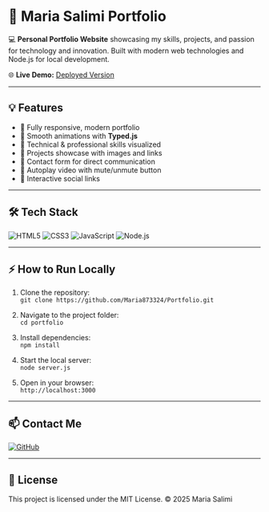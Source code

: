 # 🌟 Maria Salimi Portfolio

💻 **Personal Portfolio Website** showcasing my skills, projects, and passion for technology and innovation. Built with modern web technologies and Node.js for local development.

🌐 **Live Demo:** [Deployed Version](https://portfolio-ieb3.onrender.com/contact.html)


---

## 💡 Features
- 🔹 Fully responsive, modern portfolio  
- 🔹 Smooth animations with **Typed.js**  
- 🔹 Technical & professional skills visualized  
- 🔹 Projects showcase with images and links  
- 🔹 Contact form for direct communication  
- 🔹 Autoplay video with mute/unmute button  
- 🔹 Interactive social links

---

## 🛠️ Tech Stack
![HTML5](https://img.shields.io/badge/HTML5-90%25-orange?logo=html5&logoColor=white)
![CSS3](https://img.shields.io/badge/CSS3-85%25-blue?logo=css3&logoColor=white)
![JavaScript](https://img.shields.io/badge/JavaScript-75%25-yellow?logo=javascript&logoColor=black)
![Node.js](https://img.shields.io/badge/Node.js-LTS-green?logo=node.js&logoColor=white)

---

## ⚡ How to Run Locally

1. Clone the repository:  
`git clone https://github.com/Maria873324/Portfolio.git`

2. Navigate to the project folder:  
`cd portfolio`

3. Install dependencies:  
`npm install`

4. Start the local server:  
`node server.js`

5. Open in your browser:  
`http://localhost:3000`

---

## 📫 Contact Me

[![GitHub](https://img.shields.io/badge/GitHub-Follow-black?logo=github&logoColor=white)](
https://github.com/Maria873324/Portfolio)

---

## 📝 License
This project is licensed under the MIT License. © 2025 Maria Salimi
